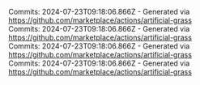 Commits: 2024-07-23T09:18:06.866Z - Generated via https://github.com/marketplace/actions/artificial-grass
<br>
Commits: 2024-07-23T09:18:06.866Z - Generated via https://github.com/marketplace/actions/artificial-grass
<br>
Commits: 2024-07-23T09:18:06.866Z - Generated via https://github.com/marketplace/actions/artificial-grass
<br>
Commits: 2024-07-23T09:18:06.866Z - Generated via https://github.com/marketplace/actions/artificial-grass
<br>
